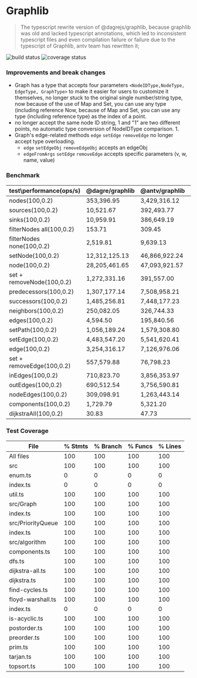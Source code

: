 # Graphlib

> The typescript rewrite version of @dagrejs/graphlib, because graphlib was old and lacked typescript annotations, which led to inconsistent typescript files and even compilation failure or failure due to the typescript of Graphlib, antv team has rewritten it;

![build status](https://img.shields.io/github/workflow/status/antvis/graphlib/Node.js%20CI?style=flat-square) ![coverage status](https://img.shields.io/codecov/c/github/mxz96102/new-graphlib)

### Improvements and break changes

- Graph has a type that accepts four parameters `<NodeIDType,NodeType, EdgeType, GraphType>` to make it easier for users to customize it themselves, no longer stuck to the original single number/string type, now because of the use of Map and Set, you can use any type (including reference Now, because of Map and Set, you can use any type (including reference type) as the index of a point.
- no longer accept the same node ID string, 1 and "1" are two different points, no automatic type conversion of NodeIDType comparison. 1.
- Graph's edge-related methods `edge` `setEdge` `removeEdge` no longer accept type overloading.
  - `edge` `setEdgeObj` `removeEdgeObj` accepts an edgeObj
  - `edgeFromArgs` `setEdge` `removeEdge` accepts specific parameters (v, w, name, value)

### Benchmark

| test\\performance(ops/s)  | @dagre/graphlib | @antv/graphlib | times    |
| ------------------------- | --------------- | -------------- | -------- |
| nodes(100,0.2)            | 353,396.95      | 3,429,316.12   | **9.7**  |
| sources(100,0.2)          | 10,521.67       | 392,493.77     | **37**   |
| sinks(100,0.2)            | 10,959.91       | 386,649.19     | **35**   |
| filterNodes all(100,0.2)  | 153.71          | 309.45         | **2.0**  |
| filterNodes none(100,0.2) | 2,519.81        | 9,639.13       | **3.83** |
| setNode(100,0.2)          | 12,312,125.13   | 46,866,922.24  | **3.81** |
| node(100,0.2)             | 28,205,461.65   | 47,093,921.57  | **1.67** |
| set + removeNode(100,0.2) | 1,272,331.16    | 391,557.00     | **0.31** |
| predecessors(100,0.2)     | 1,307,177.14    | 7,508,958.21   | **5.7**  |
| successors(100,0.2)       | 1,485,256.81    | 7,448,177.23   | **5.0**  |
| neighbors(100,0.2)        | 250,082.05      | 326,744.33     | **1.31** |
| edges(100,0.2)            | 4,594.50        | 195,840.56     | **43**   |
| setPath(100,0.2)          | 1,056,189.24    | 1,579,308.80   | **1.5**  |
| setEdge(100,0.2)          | 4,483,547.20    | 5,541,620.41   | **1.24** |
| edge(100,0.2)             | 3,254,316.17    | 7,126,976.06   | **2.2**  |
| set + removeEdge(100,0.2) | 557,579.88      | 76,798.23      | **0.14** |
| inEdges(100,0.2)          | 710,823.70      | 3,856,353.97   | **5.4**  |
| outEdges(100,0.2)         | 690,512.54      | 3,756,590.81   | **5.4**  |
| nodeEdges(100,0.2)        | 309,098.91      | 1,263,443.14   | **4.1**  |
| components(100,0.2)       | 1,729.79        | 5,321.20       | **3.1**  |
| dijkstraAll(100,0.2)      | 30.83           | 47.73          | **1.55** |

### Test Coverage

| File              | % Stmts | % Branch | % Funcs | % Lines |
| ----------------- | ------- | -------- | ------- | ------- |
| All files         | 100     | 100      | 100     | 100     |
| src               | 100     | 100      | 100     | 100     |
| enum.ts           | 0       | 0        | 0       | 0       |
| index.ts          | 0       | 0        | 0       | 0       |
| util.ts           | 100     | 100      | 100     | 100     |
| src/Graph         | 100     | 100      | 100     | 100     |
| index.ts          | 100     | 100      | 100     | 100     |
| src/PriorityQueue | 100     | 100      | 100     | 100     |
| index.ts          | 100     | 100      | 100     | 100     |
| src/algorithm     | 100     | 100      | 100     | 100     |
| components.ts     | 100     | 100      | 100     | 100     |
| dfs.ts            | 100     | 100      | 100     | 100     |
| dijkstra-all.ts   | 100     | 100      | 100     | 100     |
| dijkstra.ts       | 100     | 100      | 100     | 100     |
| find-cycles.ts    | 100     | 100      | 100     | 100     |
| floyd-warshall.ts | 100     | 100      | 100     | 100     |
| index.ts          | 0       | 0        | 0       | 0       |
| is-acyclic.ts     | 100     | 100      | 100     | 100     |
| postorder.ts      | 100     | 100      | 100     | 100     |
| preorder.ts       | 100     | 100      | 100     | 100     |
| prim.ts           | 100     | 100      | 100     | 100     |
| tarjan.ts         | 100     | 100      | 100     | 100     |
| topsort.ts        | 100     | 100      | 100     | 100     |
